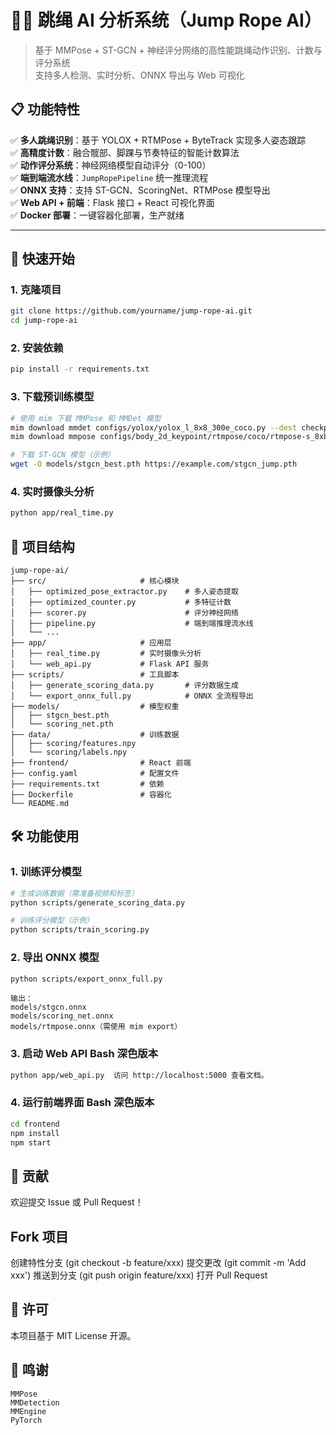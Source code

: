 # 🏃‍♂️ 跳绳 AI 分析系统（Jump Rope AI）

> 基于 MMPose + ST-GCN + 神经评分网络的高性能跳绳动作识别、计数与评分系统  
> 支持多人检测、实时分析、ONNX 导出与 Web 可视化

## 📋 功能特性

✅ **多人跳绳识别**：基于 YOLOX + RTMPose + ByteTrack 实现多人姿态跟踪  
✅ **高精度计数**：融合髋部、脚踝与节奏特征的智能计数算法  
✅ **动作评分系统**：神经网络模型自动评分（0-100）  
✅ **端到端流水线**：`JumpRopePipeline` 统一推理流程  
✅ **ONNX 支持**：支持 ST-GCN、ScoringNet、RTMPose 模型导出  
✅ **Web API + 前端**：Flask 接口 + React 可视化界面  
✅ **Docker 部署**：一键容器化部署，生产就绪

---

## 🚀 快速开始

### 1. 克隆项目

```bash
git clone https://github.com/yourname/jump-rope-ai.git
cd jump-rope-ai
```
### 2. 安装依赖
```bash
pip install -r requirements.txt
```
### 3. 下载预训练模型
```bash
# 使用 mim 下载 MMPose 和 MMDet 模型
mim download mmdet configs/yolox/yolox_l_8x8_300e_coco.py --dest checkpoints/
mim download mmpose configs/body_2d_keypoint/rtmpose/coco/rtmpose-s_8xb256-420e_coco-256x192.py --dest checkpoints/

# 下载 ST-GCN 模型（示例）
wget -O models/stgcn_best.pth https://example.com/stgcn_jump.pth
```

### 4. 实时摄像头分析
```bash
python app/real_time.py
```
## 📂 项目结构
```
jump-rope-ai/
├── src/                     # 核心模块
│   ├── optimized_pose_extractor.py    # 多人姿态提取
│   ├── optimized_counter.py           # 多特征计数
│   ├── scorer.py                      # 评分神经网络
│   ├── pipeline.py                    # 端到端推理流水线
│   └── ...
├── app/                     # 应用层
│   ├── real_time.py         # 实时摄像头分析
│   └── web_api.py           # Flask API 服务
├── scripts/                 # 工具脚本
│   ├── generate_scoring_data.py       # 评分数据生成
│   └── export_onnx_full.py            # ONNX 全流程导出
├── models/                  # 模型权重
│   ├── stgcn_best.pth
│   └── scoring_net.pth
├── data/                    # 训练数据
│   ├── scoring/features.npy
│   └── scoring/labels.npy
├── frontend/                # React 前端
├── config.yaml              # 配置文件
├── requirements.txt         # 依赖
├── Dockerfile               # 容器化
└── README.md
```

## 🛠️ 功能使用
### 1. 训练评分模型
```bash
# 生成训练数据（需准备视频和标签）
python scripts/generate_scoring_data.py

# 训练评分模型（示例）
python scripts/train_scoring.py
```

### 2. 导出 ONNX 模型

```bash
python scripts/export_onnx_full.py
```
```
输出：
models/stgcn.onnx
models/scoring_net.onnx
models/rtmpose.onnx（需使用 mim export）
```

### 3. 启动 Web API Bash 深色版本  
```bash
python app/web_api.py  访问 http://localhost:5000 查看文档。
```

### 4. 运行前端界面 Bash 深色版本  
```bash
cd frontend
npm install
npm start
```

## 🤝 贡献
欢迎提交 Issue 或 Pull Request！

## Fork 项目
创建特性分支 (git checkout -b feature/xxx)
提交更改 (git commit -m 'Add xxx')
推送到分支 (git push origin feature/xxx)
打开 Pull Request
## 📄 许可
本项目基于 MIT License 开源。

## 💌 鸣谢
```
MMPose
MMDetection
MMEngine
PyTorch
```
